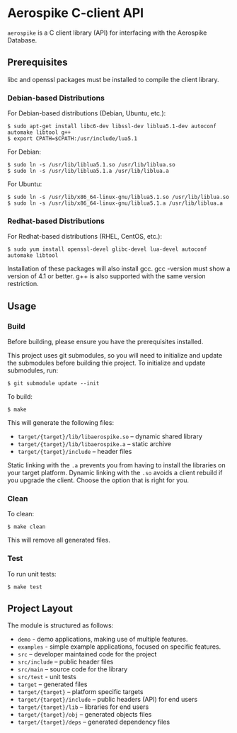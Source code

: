 # Aerospike C-client API

`aerospike` is a C client library (API) for interfacing with the Aerospike Database.

## Prerequisites

libc and openssl packages must be installed to compile the client library.

### Debian-based Distributions

For Debian-based distributions (Debian, Ubuntu, etc.):

	$ sudo apt-get install libc6-dev libssl-dev liblua5.1-dev autoconf automake libtool g++
	$ export CPATH=$CPATH:/usr/include/lua5.1

For Debian:

	$ sudo ln -s /usr/lib/liblua5.1.so /usr/lib/liblua.so
	$ sudo ln -s /usr/lib/liblua5.1.a /usr/lib/liblua.a

For Ubuntu:

	$ sudo ln -s /usr/lib/x86_64-linux-gnu/liblua5.1.so /usr/lib/liblua.so
	$ sudo ln -s /usr/lib/x86_64-linux-gnu/liblua5.1.a /usr/lib/liblua.a

### Redhat-based Distributions

For Redhat-based distributions (RHEL, CentOS, etc.):

	$ sudo yum install openssl-devel glibc-devel lua-devel autoconf automake libtool

Installation of these packages will also install gcc. gcc -version must show a version of 4.1 or better. g++ is also supported with the same version restriction.

## Usage

### Build

Before building, please ensure you have the prerequisites installed.

This project uses git submodules, so you will need to initialize and update the submodules before building thie project. To initialize and update submodules, run:

	$ git submodule update --init

To build:

	$ make

This will generate the following files:

- `target/{target}/lib/libaerospike.so` – dynamic shared library 
- `target/{target}/lib/libaerospike.a` – static archive
- `target/{target}/include` – header files

Static linking with the `.a` prevents you from having to install the libraries on your target platform. Dynamic linking with the `.so` avoids a client rebuild if you upgrade the client.  Choose the option that is right for you.

### Clean

To clean:

	$ make clean

This will remove all generated files.

### Test

To run unit tests:

	$ make test


## Project Layout

The module is structured as follows:

- `demo` - demo applications, making use of multiple features.
- `examples` - simple example applications, focused on specific features.
- `src` – developer maintained code for the project
- `src/include` – public header files
- `src/main` – source code for the library
- `src/test` - unit tests
- `target` – generated files
- `target/{target}` – platform specific targets
- `target/{target}/include` – public headers (API) for end users
- `target/{target}/lib` – libraries for end users
- `target/{target}/obj` – generated objects files
- `target/{target}/deps` – generated dependency files


